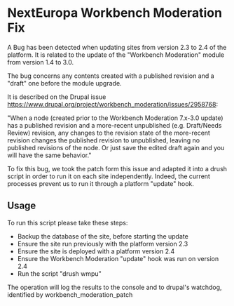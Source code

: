 NextEuropa Workbench Moderation Fix
===================================
A Bug has been detected when updating sites from version 2.3 to 2.4 of the
platform.
It is related to the update of the "Workbench Moderation" module from
version 1.4 to 3.0.

The bug concerns any contents created with a published revision and a "draft" one before the module upgrade.

It is described on the Drupal issue https://www.drupal.org/project/workbench_moderation/issues/2958768:

"When a node (created prior to the Workbench Moderation 7.x-3.0 update) has a published revision and a more-recent unpublished (e.g. Draft/Needs Review) revision, any changes to the revision state of the more-recent revision changes the published revision to unpublished, leaving no published revisions of the node. Or just save the edited draft again and you will have the same behavior."

To fix this bug, we took the patch form this issue and adapted it into a drush script in order to run it on each site independently.
Indeed, the current processes prevent us to run it through a platform "update" hook.

Usage
-----
To run this script please take these steps:
  - Backup the database of the site, before starting the update
  - Ensure the site run previously with the platform version 2.3
  - Ensure the site is deployed with a platform version 2.4
  - Ensure the Workbench Moderation "update" hook was run on version 2.4
  - Run the script "drush wmpu"

The operation will log the results to the console and to drupal's watchdog, identified by workbench_moderation_patch
